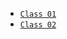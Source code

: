 - [`Class 01`](https://github.com/AzaanUllah-Khan/AGENTIC-AI-NOTES/blob/main/Class%2001/Class%2001)
- [`Class 02`](https://github.com/AzaanUllah-Khan/AGENTIC-AI-NOTES/blob/main/Class%2002/Class%2002.md)
